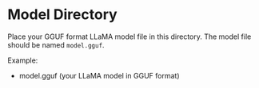 # Model Directory

Place your GGUF format LLaMA model file in this directory.
The model file should be named `model.gguf`.

Example:
- model.gguf (your LLaMA model in GGUF format) 